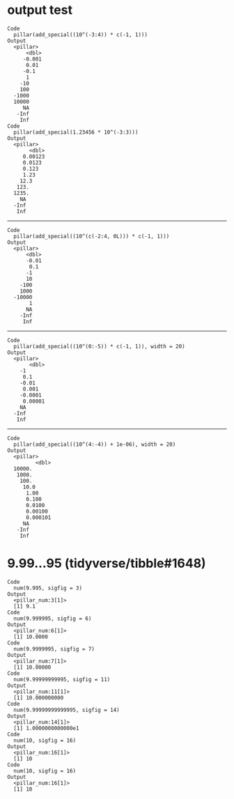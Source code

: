 # output test

    Code
      pillar(add_special((10^(-3:4)) * c(-1, 1)))
    Output
      <pillar>
          <dbl>
         -0.001
          0.01 
         -0.1  
          1    
        -10    
        100    
      -1000    
      10000    
         NA    
       -Inf    
        Inf    
    Code
      pillar(add_special(1.23456 * 10^(-3:3)))
    Output
      <pillar>
           <dbl>
         0.00123
         0.0123 
         0.123  
         1.23   
        12.3    
       123.     
      1235.     
        NA      
      -Inf      
       Inf      

---

    Code
      pillar(add_special((10^(c(-2:4, 0L))) * c(-1, 1)))
    Output
      <pillar>
          <dbl>
          -0.01
           0.1 
          -1   
          10   
        -100   
        1000   
      -10000   
           1   
          NA   
        -Inf   
         Inf   

---

    Code
      pillar(add_special((10^(0:-5)) * c(-1, 1)), width = 20)
    Output
      <pillar>
           <dbl>
        -1      
         0.1    
        -0.01   
         0.001  
        -0.0001 
         0.00001
        NA      
      -Inf      
       Inf      

---

    Code
      pillar(add_special((10^(4:-4)) + 1e-06), width = 20)
    Output
      <pillar>
             <dbl>
      10000.      
       1000.      
        100.      
         10.0     
          1.00    
          0.100   
          0.0100  
          0.00100 
          0.000101
         NA       
       -Inf       
        Inf       

# 9.99...95 (tidyverse/tibble#1648)

    Code
      num(9.995, sigfig = 3)
    Output
      <pillar_num:3[1]>
      [1] 9.1
    Code
      num(9.999995, sigfig = 6)
    Output
      <pillar_num:6[1]>
      [1] 10.0000
    Code
      num(9.9999995, sigfig = 7)
    Output
      <pillar_num:7[1]>
      [1] 10.00000
    Code
      num(9.99999999995, sigfig = 11)
    Output
      <pillar_num:11[1]>
      [1] 10.000000000
    Code
      num(9.99999999999995, sigfig = 14)
    Output
      <pillar_num:14[1]>
      [1] 1.0000000000000e1
    Code
      num(10, sigfig = 16)
    Output
      <pillar_num:16[1]>
      [1] 10
    Code
      num(10, sigfig = 16)
    Output
      <pillar_num:16[1]>
      [1] 10

